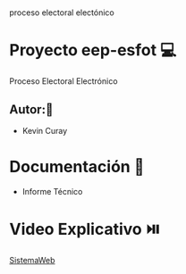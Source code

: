 # 
proceso electoral electónico

# Proyecto eep-esfot 💻
Proceso Electoral Electrónico
## Autor:👦
- Kevin Curay
# Documentación :notebook:
- Informe Técnico
# Video Explicativo ⏯️
[SistemaWeb](https://www.youtube.com/watch?v=pi6xjHIeRk0 )
